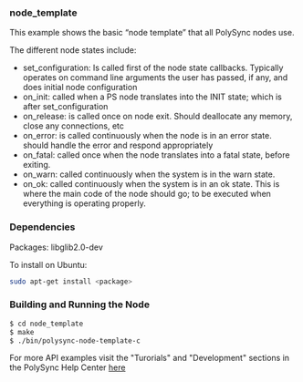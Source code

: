 ### node_template

This example shows the basic “node template” that all PolySync nodes use.

The different node states include:
   - set_configuration: Is called first of the node state callbacks. Typically operates on command line arguments the user has passed, if any, and does initial node configuration
   - on_init: called when a PS node translates into the INIT state; which is after set_configuration
   - on_release: is called once on node exit. Should deallocate any memory, close any connections, etc
   - on_error: is called continuously when the node is in an error state. should handle the error and respond appropriately
   - on_fatal: called once when the node translates into a fatal state, before exiting.
   - on_warn: called continuously when the system is in the warn state.
   - on_ok: called continuously when the system is in an ok state. This is where the main code of the node should go; to be executed when everything is operating properly.

### Dependencies

Packages: libglib2.0-dev

To install on Ubuntu: 

```bash
sudo apt-get install <package>
```

### Building and Running the Node

```bash
$ cd node_template
$ make
$ ./bin/polysync-node-template-c 
```

For more API examples visit the "Turorials" and "Development" sections in the PolySync Help Center [here](https://help.polysync.io/articles/)
